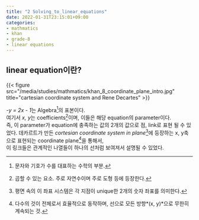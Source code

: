 ```yaml
---
title: "2 Solving_to_linear_equations"
date: 2022-01-31T23:15:01+09:00
categories:
- mathmatics
- khan
- grade-8
- linear equations
---
```

## linear equation이란?

{{< figure src="/media/studies/mathmatics/khan_8_coordinate_plane_intro.jpg" title="cartesian coordinate system and Rene Decartes" >}}

*-y = 2x - 1*는 Algebra[^1]의 표본이다.  
  여기서 *x, y*는 coefficients[^2]이며, 이들은 해당 equation의 parameter이다.  
  즉, 이 parameter가 equation에 충족하는 값의 2개의 값으로 점, link로 표현 될 수 있었다.
  데카르트가 만든 *cortesian coordinate system in plane*[^3]에 등장하는 x, y축으로 표현되는 coordinate plane[^4]을 통해서,  
  이 링크들은 관계적인 나열들이 하나의 선처럼 보여져서 설명될 수 있었다.

[^1]: 문자와 기호가 수를 대표하는 수학의 부분.
[^2]: 곱할 수 있는 요소. 주로 자연수이며 주로 도형 등에 등장한다.
[^3]: 평면 속의 이 좌표 시스템은 각 지점이 unique한 2개의 숫자 좌표를 의미한다.
[^4]: 다수의 것이 전체로서 효율적으로 동작하며, 선으로 모든 방향*(x, y)*으로 무한히 계속되는 것.
